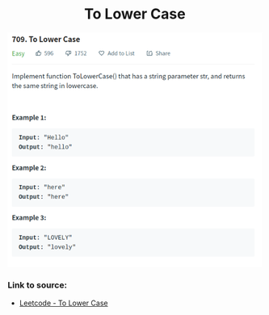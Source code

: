 <h1 align="center">To Lower Case</h1>

![alt text](https://github.com/matthew01lokiet/Algorithmic-exercises/blob/main/z_description_images/Strings/to_lower_case.png?raw=true)


### Link to source: 
- <a href="https://leetcode.com/problems/to-lower-case/">Leetcode - To Lower Case</a>
